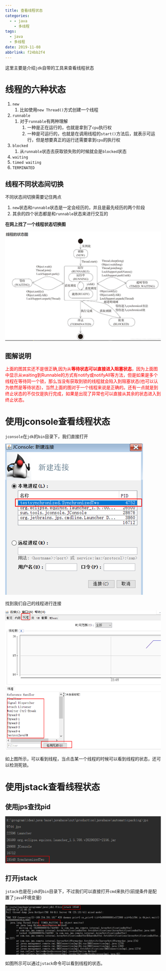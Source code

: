 ```yaml
---
title: 查看线程状态
categories:
  - - java
    - 多线程
tags:
  - java
  - 多线程
date: 2019-11-08
abbrlink: f24bb2f4
---
```


这里主要是介绍`jdk`自带的工具来查看线程状态

# 线程的六种状态

1. `new`
	1. 比如使用`new Thread()`方式创建一个线程
2. `runnable`
	1. 对于`runnable`有两种理解
		1. 一种是正在运行的，也就是拿到了`cpu`执行权
		2. 一种是可运行的，也就是在调用线程的`start()`方法后，就表示可运行，但是想要真正的运行还需要拿到`cpu`的执行权
3. `blocked`
	1. 从`runnable`状态去获取锁失败的时候就会是`blocked`状态
4. `waiting`
5. `timed waiting`
6. `TERMINATED`

<!--more-->

## 线程不同状态间切换

不同状态间切换需要记住两点

1. `new`状态和`runnable`状态是一定会经历的，并且是最先经历的两个阶段
2. 其余的四个状态都是和`runnable`状态来进行交互的

**在网上找了一个线程状态切换图**

![image-20200429233508762](./查看线程状态/image-20200429233508762.png)

## 图解说明

<font color="red">上面的图其实还不是很正确,因为从**等待状态可以直接进入阻塞状态**，因为上面图中显示从waiting到Runnable的方式有notify或notifyAll等方法，但是如果是多个线程在等待同一个锁，那么当没有获取到锁的线程就会陷入到阻塞状态(也可以认为依然是等待状态)，当然上面的图对于一个线程来说是正确的。还有一点就是到终止状态的不仅仅是执行完成，如果是出现了异常也可以直接从其余的状态进入到终止状态。</font>



# 使用jconsole查看线程状态

`jconsole`在`jdk`的`bin`目录下，我们直接打开

![image-20200425220414500](./查看线程状态/image-20200425220414500.png)



找到我们自己的线程进行连接

![image-20200425220541675](./查看线程状态/image-20200425220541675.png)

如上图所示，可以看到线程，当点击某一个线程的时候可以看到线程的状态，还可以检测死锁。

# 使用jstack查看线程状态

## 使用jps查找pid

![image-20200425220654461](./查看线程状态/image-20200425220654461.png)

## 打开jstack

`jstack`也是在`jdk`的`bin`目录下，不过我们可以直接打开`cmd`来执行(前提条件是配置了`java`环境变量)

![image-20200425220854097](./查看线程状态/image-20200425220854097.png)

如图所示可以通过`jstack`命令可以看到线程的状态。